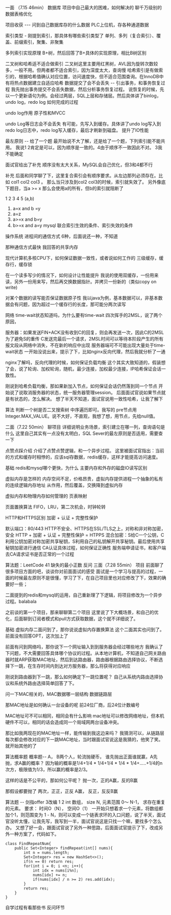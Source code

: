 一面 （7.15 46min）
数据库
项目中自己最大的困难，如何解决的
聊千万级别的数据表格优化

项目收获 --- 问到自己数据库存的什么数据
PLC上位机，存各种通道数据

索引类型 - 刚提到索引，那具体有哪些索引类型了
单列、多列（复合索引）、覆盖、前缀索引，聚集、非聚集

多列索引实现原理
B+树，然后回答了B+具体的实现原理，相比B树区别

二叉树和哈希适不适合做索引
二叉树这里主要用红黑树，AVL因为旋转次数较多，一般不用。但两者都不适合索引，因为深度太大，查询慢
哈希索引是有做索引的，根据哈希值确认对应位置，访问速度快，但不适合范围查询。在InnoDB中有将热点数据建立自适应哈希
数据提交了会不会丢失 -- 引出事务，和事务恢复过程
我先抛出事务提交不会丢失数据，然后分析事务恢复过程。
说恢复的时候，先以一个更新语句为例。会经过两层，SQL上层和存储层。然后具体讲了binlog，undo log，redo log 如何完成的过程

undo log作用
原子性和MVCC

undo Log等日志会不会丢失
有可能，先写入到缓存。具体讲了undo log写入到 redo log日志中，redo log写入缓存，最后才刷新到磁盘。
提升了IO性能

最左原则 -- 给了一个题
最开始说不大了解，还是给了一个题，下列索引能不能共用。
我说1 2肯定是可以，因为顺序是一致的。4由于顺序不一致因此不对。
3我不能确定

面试官给出了补充
顺序没有太大关系，MySQL会自己优化，但3和4都不行

补充
后面和同学聊了下，这里复合索引会有顺序要求。从左边那列必须存在。比如 col1 col2 col3 。 那么当只涉及到col2 col3的时候，索引就失效了。 另外像底下题目，当a >= x 那么会使用a的所有，但b的索引就阻断了

1
2
3
4
5
(a,b)
1. a=x and b =y
2. a=z
3. a>=x and b=y
4. b>=x and a=y
mysql 联合索引生效的条件、索引失效的条件

操作系统
进程间的通信方式
6种，后面说还一种，不知道

那种通信方式最快
我回答的共享内存

现代计算机多核CPU下，如何保证数据一致性，或者说如何工作的
三级缓存，缓存行，缓存锁

在一个读多写少的情况下，如何设计让性能提升
我说的使用双缓存，一份用来读，另外一份用来写，然后再交换数据指针。并拷贝一份新的（类似copy on write)

对某个数据的读写能否保证数据原子性
我以java为例，基本数据可以，非基本数据会有问题，因为超过一个缓存行的长度，那可能分两次读写

网络
time-wait状态知道吗，为什么要有time-wait
四次挥手的2MSL，说了两个原因，

服务器：如果发送FIN+ACK没有收到C的回复，则会再发送一次，因此C的2MSL为了避免S的重传
C发送完最后一个请求，2MSL时间可以等待本阶段产生的所有报文段从网络中消失，不在新的响应中出现
服务器端可不可能出现大量处于time-wait状态
一开始没说出来，提示了下，比如nginx反向代理，然后我就分析了一通

nginx了解吗，反向代理的时候，如何保证负载均衡
这个其实大致知道的，假装想了会，说了轮询、加权轮询，随机，最少连接，加权最少连接，IP哈希保证会话一致性。

刚说到哈希负载均衡，那如果新加入节点，如何保证会话仍然落到同一个节点
开始说了说取消服务器的状态，统一服务器管理session。
后面面试官说如果节点就是有状态的，怎么解决。
想了半天不知道，面试官说用一致性哈希，让我了解下

算法
判断一个树是否二叉搜索树
中序遍历即可。我写的 pre节点用Integer.MAX_VALUE。说不大好，不直观，我想了想，用节点，先给null值。

二面（7.22 50min）
聊项目
详细说明业务场景，索引建立在哪一列，查询语句是什么
这里自己其实有一点没有太明白，SQL Sever的最左原则是否适用，需要查一下

点赞点踩介绍
介绍了点赞点赞逻辑，和一个异步过程。
这里被面试官指出：当前的方式和缓存时相悖的，应该sql存数据，redis缓存，这样才能提高访问速度。

基础
redis和mysql哪个更快，为什么
主要内存和外存的磁盘IO读写区别

虚拟内存是怎样的
内存空间不足，价格昂贵，虚拟内存提供进程一个抽象的私有的连续逻辑内存地址
从作用，然后覆盖，交换降到虚拟内存

虚拟内存和物理内存如何管理的
页表映射

页面置换算法
FIFO，LRU，第二次机会，时钟轮转

HTTP和HTTPS区别
加密 + 认证 + 完整性保护

默认端口：80/443
HTTP不安全、HTTPS在SSL/TLS之上，对称和非对称加密，安全
HTTP + 加密 + 认证 + 完整性保护 = HTPPS
混合加密：S给C一个公钥，C利用公钥加密对称加密共享秘钥，S利用自己的私钥解开共享秘钥。最后使用共享秘钥加密进行通信
CA认证具体过程，如何保证正确性
服务端申请证书，和客户端去CA请求证书是否正常的一个过程

算法题：LeetCode 41 缺失的最小正数
反问
三面（7.28 55min）
项目
前面聊了很多项目方面的吧，谈谈你对前面面试的感受
面试是一个学习与提高的过程，一面的时候最左原则不是很懂，学习了下，在自己项目里也对应修改了下，效果的确要好一些；

二面提到的redis和mysql的运用，自己重新理了下逻辑，将项目修改为一个异步过程。balabala

之前谈的第一个项目，那来聊聊第二个项目
这里说了下大概场景，和自己的优化，后面聊到订阅者模式和pull方式获取数据，这个就不详细说了。

基础
虚拟内存二面问到了，那你说说虚拟内存置换算法
这个二面其实也问到了。前面没有回答OPT，这次加上了

前面有问到网络吗，那你说下一个网址输入到到服务器会经过哪些地方
我确认了下问题，不大需要回答具体哪个协议的过程。从本地计算机，不知道自己网关路由器时就ARP获取MAC地址，然后到达路由器，路由器根据路由选择协议，不断选择下一跳，在生存时间内到达对方服务器，那么将获得对应响应

刚说到路由器到下一跳，那么如何确定下一跳位置呢？
自己从系统内路由选择协议和系统外路由选择简单回答了下。

问一下MAC相关的，MAC数据哪一层结构
数据链路层

那MAC地址是如何确认一台设备的呢
前24位厂商，后24位计数编号

MAC地址可不可以相同，相同会有什么影响
mac地址可以修改网络地址，但本机硬件不可以，相同的话会造成同一个局域网两台设备冲突。

那比如我两现在的MAC地址一样，能传输到我这边来吗？
我猜测可以，从链路层每次都会修改对应的下一跳MAC地址，当时跟面试官说这是我猜的，他笑了笑。就开始其他的了

算法概率题
概率题-- A， B两个人，轮流抛硬币， 谁先抛出正面谁就赢，A先抛，求A赢的概率？
因为输的概率是1/4+1/4 * 1/4+1/4 * 1/4 * 1/4+.....+1/4的n次方，极限值为1/3，所以赢的概率是2/3。

这样的话是不公平的，那如何公平呢？
抛一次，正的A赢，反的B赢

那假设都要抛了
两次，正正，正反 A赢， 反正，反反B赢

算法题 -- 剑指offer 3改编
1
2
int 数组， size N, 元素范围 0～ N-1， 求存在重复的元素。
要求： 时间O（N）， 空间O（1）
一开始只想着求一个元素，将数组都加个1，则范围变为 1 - N，则可以变成一个链表求环的入口问题，说了半天，面试官没听太懂，让我先写，我写到一半，面试官说这是只找一个嘛，要找多个怎么办。
又想了好一会，跟面试官说了另外一种思路，后面面试官提示了下，改成另外一种方案了，代码如下。
```
class FindRepeatNum{
    public Set<Integer> findRepeat(int[] nums){
        int n = nums.length;
        Set<Integer> res = new HashSet<>();
        if(n == 0) return res;
        for(int i = 0; i <n; i++){
            int idx = nums[i%n];
            nums[idx] += n;
            if(nums[idx] / n >= 2) res.add(idx);
        }       
        return res;       
    }
}
```
自学过程有看那些书
反问环节